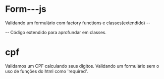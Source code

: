 # Form---js
Validando um formulário com factory functions e classes(extendido) --

-- Código extendido para aprofundar em classes.

# cpf 

Validamos um CPF calculando seus dígitos.
Validando um formulário sem o uso de funções do html como 'required'.


